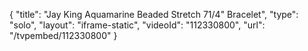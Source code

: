 {
    "title": "Jay King Aquamarine Beaded Stretch 71\/4\" Bracelet",
    "type": "solo",
    "layout": "iframe-static",
    "videoId": "112330800",
    "url": "\/tvpembed\/112330800"
}